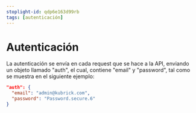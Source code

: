 ```yaml
---
stoplight-id: qdp6e163d99rb
tags: [autenticación]
---
```


# Autenticación

La autenticación se envía en cada request que se hace a la API, enviando un objeto llamado "auth", el cual, contiene "email" y "password", tal como se muestra en el siguiente ejemplo:

```json
"auth": {
  "email": "admin@kubrick.com",
  "password": "Password.secure.6"
}
```
